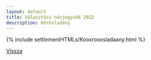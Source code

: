 ```yaml
---
layout: default
title: Választási névjegyzék 2022
description: Körösladány
---
```


{% include settlementHTMLs/Kooxrooxsladaany.html %}

[Vissza](./)
